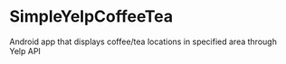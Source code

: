 # SimpleYelpCoffeeTea
Android app that displays coffee/tea locations in specified area through Yelp API 
